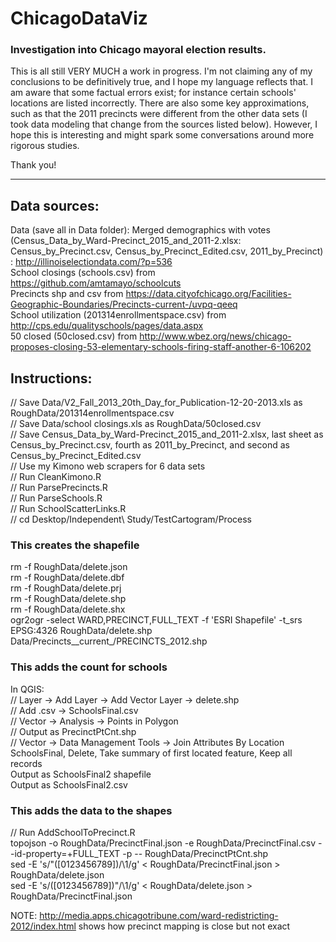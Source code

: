 # ChicagoDataViz
### Investigation into Chicago mayoral election results.

This is all still VERY MUCH a work in progress.
I'm not claiming any of my conclusions to be definitively true, and I hope my language reflects that.
I am aware that some factual errors exist; for instance certain schools' locations are listed incorrectly.
There are also some key approximations, such as that the 2011 precincts were different from the other data sets (I took data modeling that change from the sources listed below).
However, I hope this is interesting and might spark some conversations around more rigorous studies.

Thank you!

---





## Data sources:

Data (save all in Data folder):
Merged demographics with votes (Census_Data_by_Ward-Precinct_2015_and_2011-2.xlsx: Census_by_Precinct.csv, Census_by_Precinct_Edited.csv, 2011_by_Precinct) : http://illinoiselectiondata.com/?p=536  
School closings (schools.csv) from https://github.com/amtamayo/schoolcuts  
Precincts shp and csv from https://data.cityofchicago.org/Facilities-Geographic-Boundaries/Precincts-current-/uvpq-qeeq  
School utilization (201314enrollmentspace.csv) from http://cps.edu/qualityschools/pages/data.aspx  
50 closed (50closed.csv) from http://www.wbez.org/news/chicago-proposes-closing-53-elementary-schools-firing-staff-another-6-106202


## Instructions:

// Save Data/V2_Fall_2013_20th_Day_for_Publication-12-20-2013.xls as RoughData/201314enrollmentspace.csv  
// Save Data/school closings.xls as RoughData/50closed.csv  
// Save Census_Data_by_Ward-Precinct_2015_and_2011-2.xlsx, last sheet as Census_by_Precinct.csv, fourth as 2011_by_Precinct, and second as Census_by_Precinct_Edited.csv  
// Use my Kimono web scrapers for 6 data sets  
// Run CleanKimono.R  
// Run ParsePrecincts.R  
// Run ParseSchools.R  
// Run SchoolScatterLinks.R  
// cd Desktop/Independent\ Study/TestCartogram/Process  


### This creates the shapefile  
rm -f RoughData/delete.json  
rm -f RoughData/delete.dbf  
rm -f RoughData/delete.prj  
rm -f RoughData/delete.shp  
rm -f RoughData/delete.shx  
ogr2ogr -select WARD,PRECINCT,FULL_TEXT -f 'ESRI Shapefile' -t_srs EPSG:4326 RoughData/delete.shp Data/Precincts__current_/PRECINCTS_2012.shp  


### This adds the count for schools  
In QGIS:  
// Layer -> Add Layer -> Add Vector Layer -> delete.shp  
// Add .csv -> SchoolsFinal.csv  
// Vector -> Analysis -> Points in Polygon  
// Output as PrecinctPtCnt.shp  
// Vector -> Data Management Tools -> Join Attributes By Location  
SchoolsFinal, Delete, Take summary of first located feature, Keep all records  
Output as SchoolsFinal2 shapefile  
Output as SchoolsFinal2.csv  


### This adds the data to the shapes  
// Run AddSchoolToPrecinct.R  
topojson -o RoughData/PrecinctFinal.json -e  RoughData/PrecinctFinal.csv --id-property=+FULL_TEXT -p -- RoughData/PrecinctPtCnt.shp  
sed -E 's/\"([0123456789])/\1/g' < RoughData/PrecinctFinal.json > RoughData/delete.json  
sed -E 's/([0123456789])\"/\1/g' < RoughData/delete.json > RoughData/PrecinctFinal.json   


NOTE: http://media.apps.chicagotribune.com/ward-redistricting-2012/index.html shows how precinct mapping is close but not exact
